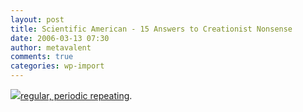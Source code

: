 ```yaml
---
layout: post
title: Scientific American - 15 Answers to Creationist Nonsense
date: 2006-03-13 07:30
author: metavalent
comments: true
categories: wp-import
---
```

<!--Lead Photo --><a href="https://sciam.com/print_version.cfm?articleID=000D4FEC-7D5B-1D07-8E49809EC588EEDF"><img src="https://web.archive.org/web/*/https://awebcamdarkly.com/">regular, periodic repeating</a>.
